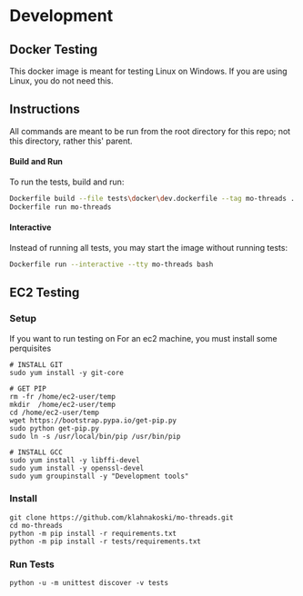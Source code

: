 # Development


## Docker Testing

This docker image is meant for testing Linux on Windows. If you are using Linux, you do not need this.

## Instructions

All commands are meant to be run from the root directory for this repo; not this directory, rather this' parent.

#### Build and Run

To run the tests, build and run:


```bash
Dockerfile build --file tests\docker\dev.dockerfile --tag mo-threads .
Dockerfile run mo-threads
```

#### Interactive

Instead of running all tests, you may start the image without running tests:

```bash
Dockerfile run --interactive --tty mo-threads bash
```



## EC2 Testing

### Setup

If you want to run testing on For an ec2 machine, you must install some perquisites

    # INSTALL GIT
    sudo yum install -y git-core

    # GET PIP
    rm -fr /home/ec2-user/temp
    mkdir  /home/ec2-user/temp
    cd /home/ec2-user/temp
    wget https://bootstrap.pypa.io/get-pip.py
    sudo python get-pip.py
    sudo ln -s /usr/local/bin/pip /usr/bin/pip
    
    # INSTALL GCC
    sudo yum install -y libffi-devel
    sudo yum install -y openssl-devel
    sudo yum groupinstall -y "Development tools"

### Install 

    git clone https://github.com/klahnakoski/mo-threads.git
    cd mo-threads
    python -m pip install -r requirements.txt
    python -m pip install -r tests/requirements.txt

### Run Tests

    python -u -m unittest discover -v tests